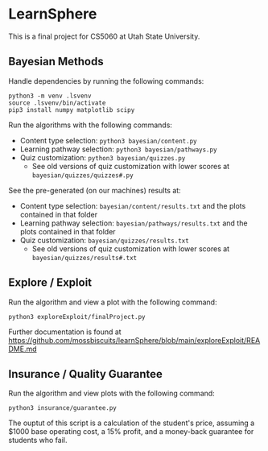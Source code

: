 # LearnSphere

This is a final project for CS5060 at Utah State University.

## Bayesian Methods

Handle dependencies by running the following commands:

```
python3 -m venv .lsvenv
source .lsvenv/bin/activate
pip3 install numpy matplotlib scipy
```

Run the algorithms with the following commands:

- Content type selection: `python3 bayesian/content.py`
- Learning pathway selection: `python3 bayesian/pathways.py`
- Quiz customization: `python3 bayesian/quizzes.py`
  - See old versions of quiz customization with lower scores at `bayesian/quizzes/quizzes#.py`

See the pre-generated (on our machines) results at:
- Content type selection: `bayesian/content/results.txt` and the plots contained in that folder
- Learning pathway selection: `bayesian/pathways/results.txt` and the plots contained in that folder
- Quiz customization: `bayesian/quizzes/results.txt` 
  - See old versions of quiz customization with lower scores at `bayesian/quizzes/results#.txt`

## Explore / Exploit

Run the algorithm and view a plot with the following command:
```
python3 exploreExploit/finalProject.py
```

Further documentation is found at https://github.com/mossbiscuits/learnSphere/blob/main/exploreExploit/README.md

## Insurance / Quality Guarantee

Run the algorithm and view plots with the following command:
```
python3 insurance/guarantee.py
```

The ouptut of this script is a calculation of the student's price, assuming a $1000 base operating cost, a 15% profit, and
a money-back guarantee for students who fail.